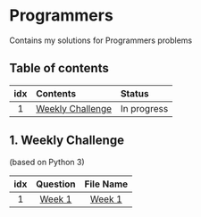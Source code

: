 # Programmers
Contains my solutions for Programmers problems

## Table of contents
|idx | Contents 																		 | Status	   | 
|:--:|:--------------------------------------------------------------------|:------------|
|1   | [Weekly Challenge](#1-weekly-challenge) 						 | In progress |

## 1. Weekly Challenge
(based on Python 3)

| idx |Question|File Name|
|:---:|:------:|:-------:|
|  1  |[Week 1](https://programmers.co.kr/learn/courses/30/lessons/82612) | [Week 1](https://github.com/Myeongjung/Programmers/blob/main/Weekly%Challenge/Week%1.py) |
